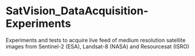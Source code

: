 # SatVision_DataAcquisition-Experiments
Experiments and tests to acquire live feed of medium resolution satellite images from Sentinel-2 (ESA), Landsat-8 (NASA) and Resourcesat (ISRO)
